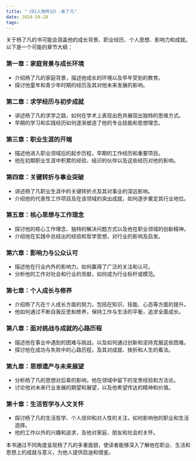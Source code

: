 ```yaml
---
title: "《01人物传记》-袁了凡"
date: 2024-10-28
tags: 
---
```

关于杨了凡的书可能会涵盖他的成长背景、职业经历、个人思想、影响力和成就。以下是一个可能的章节大纲：

### 第一章：家庭背景与成长环境
- 介绍杨了凡的家庭背景，描述他成长的环境以及早年受到的教育。
- 探讨他童年和青少年时期的经历及其对他未来发展的影响。

### 第二章：求学经历与初步成就
- 讲述杨了凡的求学之路，如何在学术上表现出色并展现出独特的思维方式。
- 早期的学习和实践经历如何逐渐塑造了他的专业技能和思想理念。

### 第三章：职业生涯的开端
- 描述他进入职业领域后的起步历程，早期的工作经历和重要项目。
- 他在初期职业生涯中积累的经验、结识的伙伴以及这些经历对他的影响。

### 第四章：关键转折与事业突破
- 讲述杨了凡职业生涯中的关键转折点及其对事业的深远影响。
- 介绍他的代表性工作项目及在该领域的突出成就，如何逐步奠定其行业地位。

### 第五章：核心思想与工作理念
- 探讨他的核心工作理念、独特的解决问题方式以及他在职业领域的创新精神。
- 介绍他在实践中总结出的经验和哲学思想，对行业的影响及启发。

### 第六章：影响力与公众认可
- 描述他在行业内外的影响力，如何赢得了广泛的关注和认可。
- 分析他的工作对社会和行业的贡献，如何成为行业标杆或模范。

### 第七章：个人成长与修养
- 介绍杨了凡在个人成长方面的努力，包括在知识、技能、心态等方面的提升。
- 他如何通过不断自我反思和修养，保持工作与生活的平衡，追求全面成长。

### 第八章：面对挑战与成就的心路历程
- 描述他在事业中遇到的困难与挑战，以及如何通过创新和坚持克服这些困难。
- 探讨他在成功与失败中的心路历程，及其对成就、挫折和人生的看法。

### 第九章：思想遗产与未来展望
- 分析杨了凡的思想对后辈的影响，他在领域中留下的宝贵经验和方法论。
- 讨论他对未来行业发展的期望和展望，以及他希望传达的精神和价值。

### 第十章：生活哲学与人文关怀
- 探讨杨了凡的生活哲学、个人信仰和对人性的关注，如何影响他的职业和生活选择。
- 他的工作以外的兴趣和追求，及他对家庭、朋友和社会的关怀。

本书通过不同角度呈现杨了凡的多重面貌，使读者能够深入了解他在职业、生活和思想上的成就与意义，为他人提供启迪和借鉴。
